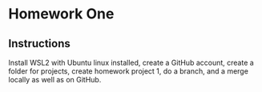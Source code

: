 # Homework One
## Instructions
Install WSL2 with Ubuntu linux installed, create a GitHub account, create a folder for projects, create homework project 1, do a branch, and a merge locally as well as on GitHub.
